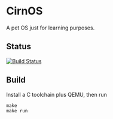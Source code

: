 # CirnOS
A pet OS just for learning purposes.

Status
-----

[![Build Status](https://travis-ci.org/KuroAku/CirnOS.svg?branch=master)](https://travis-ci.org/KuroAku/CirnOS)

Build
-----

Install a C toolchain plus QEMU, then run

    make
    make run
